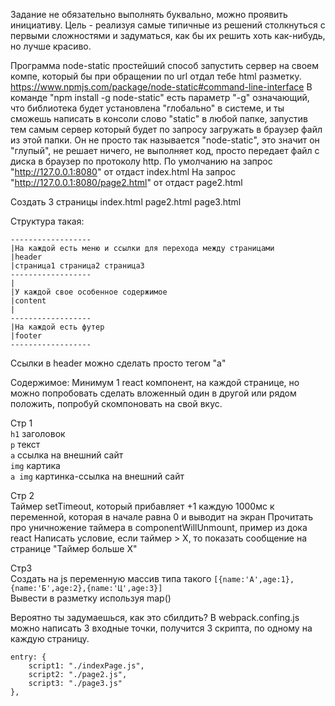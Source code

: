 Задание не обязательно выполнять буквально, можно проявить инициативу. Цель - реализуя самые типичные из решений столкнуться с первыми сложностями и задуматься, как бы их решить хоть как-нибудь, но лучше красиво.

Программа node-static простейший способ запустить сервер на своем компе, который бы при обращении по url отдал тебе html разметку.
https://www.npmjs.com/package/node-static#command-line-interface
В команде "npm install -g node-static" есть параметр "-g" означающий, что библиотека будет установлена "глобально" в системе, и ты сможешь написать в консоли слово "static" в любой папке, запустив тем самым сервер который будет по запросу загружать в браузер файл из этой папки. Он не просто так называется "node-static", это значит он "глупый", не решает ничего, не выполняет код, просто передает файл с диска в браузер по протоколу http. По умолчанию на запрос "http://127.0.0.1:8080" от отдаст index.html На запрос "http://127.0.0.1:8080/page2.html" от отдаст page2.html

Создать 3 страницы
index.html
page2.html
page3.html

Структура такая:
```
------------------
|На каждой есть меню и ссылки для перехода между страницами
|header
|страница1 страница2 страница3
------------------
|
|У каждой свое особенное содержимое
|content
|
------------------
|На каждой есть футер
|footer
------------------
```

Ссылки в header можно сделать просто тегом "а"

Содержимое:
Минимум 1 react компонент, на каждой странице, но можно попробовать сделать вложенный один в другой или рядом положить, попробуй скомпоновать на свой вкус.

Стр 1  
`h1` заголовок  
`p` текст  
`a` ccылка на внешний сайт  
`img` картика  
`a img` картинка-ссылка на внешний сайт  

Стр 2  
Таймер setTimeout, который прибавляет +1 каждую 1000мс к переменной, которая в начале равна 0 и выводит на экран
Прочитать про уничножение таймера в componentWillUnmount, пример из дока react
Написать условие, если таймер > X, то показать сообщение на странице "Таймер больше Х"

Стр3  
Создать на js переменную массив типа такого `[{name:'А',age:1},{name:'Б',age:2},{name:'Ц',age:3}]`  
Вывести в разметку используя map()  


Вероятно ты задумаешься, как это сбилдить? В webpack.confing.js можно написать 3 входные точки, получится 3 скрипта, по одному на каждую страницу.  
```
entry: {
    script1: "./indexPage.js",
    script2: "./page2.js",
    script3: "./page3.js"
},
```
